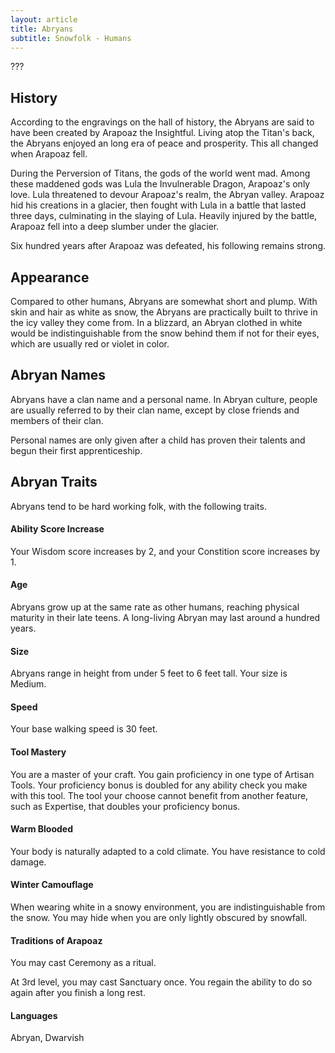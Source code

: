```yaml
---
layout: article
title: Abryans
subtitle: Snowfolk - Humans
---
```


???

## History
According to the engravings on the hall of history, the Abryans are said to
have been created by Arapoaz the Insightful. Living atop the Titan's back, the
Abryans enjoyed an long era of peace and prosperity. This all changed when
Arapoaz fell.

During the Perversion of Titans, the gods of the world went mad. Among these
maddened gods was Lula the Invulnerable Dragon, Arapoaz's only love. Lula
threatened to devour Arapoaz's realm, the Abryan valley. Arapoaz hid his
creations in a glacier, then fought with Lula in a battle that lasted three
days, culminating in the slaying of Lula. Heavily injured by the battle,
Arapoaz fell into a deep slumber under the glacier.

Six hundred years after Arapoaz was defeated, his following remains strong.


## Appearance
Compared to other humans, Abryans are somewhat short and plump. With skin
and hair as white as snow, the Abryans are practically built to thrive in the
icy valley they come from. In a blizzard, an Abryan clothed in white would be
indistinguishable from the snow behind them if not for their eyes, which are
usually red or violet in color.


## Abryan Names
Abryans have a clan name and a personal name. In Abryan culture, people are
usually referred to by their clan name, except by close friends and members
of their clan.  

Personal names are only given after a child has proven their talents and begun
their first apprenticeship.


## Abryan Traits
Abryans tend to be hard working folk, with the following traits.

#### Ability Score Increase
Your Wisdom score increases by 2, and your Constition score increases by 1.

#### Age
Abryans grow up at the same rate as other humans, reaching physical maturity
in their late teens. A long-living Abryan may last around a hundred years.

#### Size
Abryans range in height from under 5 feet to 6 feet tall. Your size is Medium.

#### Speed
Your base walking speed is 30 feet.

#### Tool Mastery
You are a master of your craft. You gain proficiency in one type of Artisan
Tools. Your proficiency bonus is doubled for any ability check you make with
this tool. The tool your choose cannot benefit from another feature, such as
Expertise, that doubles your proficiency bonus.

#### Warm Blooded
Your body is naturally adapted to a cold climate. You have resistance to cold
damage.

#### Winter Camouflage
When wearing white in a snowy environment, you are indistinguishable from the
snow. You may hide when you are only lightly obscured by snowfall.

#### Traditions of Arapoaz
You may cast Ceremony as a ritual.

At 3rd level, you may cast Sanctuary once. You regain the ability to do so
again after you finish a long rest.

#### Languages
Abryan, Dwarvish
